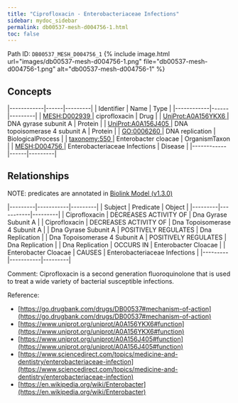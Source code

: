 ```yaml
---
title: "Ciprofloxacin - Enterobacteriaceae Infections"
sidebar: mydoc_sidebar
permalink: db00537-mesh-d004756-1.html
toc: false 
---
```



Path ID: `DB00537_MESH_D004756_1`
{% include image.html url="images/db00537-mesh-d004756-1.png" file="db00537-mesh-d004756-1.png" alt="db00537-mesh-d004756-1" %}

## Concepts

|------------|------|---------|
| Identifier | Name | Type    |
|------------|------|---------|
| <a href="https://identifiers.org/MESH:D002939">MESH:D002939 </a> | ciprofloxacin | Drug |
| <a href="https://identifiers.org/UniProt:A0A156YKX6">UniProt:A0A156YKX6 </a> | DNA gyrase subunit A | Protein |
| <a href="https://identifiers.org/UniProt:A0A156J405">UniProt:A0A156J405 </a> | DNA topoisomerase 4 subunit A | Protein |
| <a href="https://identifiers.org/GO:0006260">GO:0006260 </a> | DNA replication | BiologicalProcess |
| <a href="https://identifiers.org/taxonomy:550">taxonomy:550 </a> | Enterobacter cloacae | OrganismTaxon |
| <a href="https://identifiers.org/MESH:D004756">MESH:D004756 </a> | Enterobacteriaceae Infections | Disease |
|------------|------|---------|

## Relationships


NOTE: predicates are annotated in <a href="https://github.com/biolink/biolink-model/releases/tag/v1.3.0">Biolink Model (v1.3.0)</a>

|---------|-----------|---------|
| Subject | Predicate | Object  |
|---------|-----------|---------|
| Ciprofloxacin | DECREASES ACTIVITY OF | Dna Gyrase Subunit A |
| Ciprofloxacin | DECREASES ACTIVITY OF | Dna Topoisomerase 4 Subunit A |
| Dna Gyrase Subunit A | POSITIVELY REGULATES | Dna Replication |
| Dna Topoisomerase 4 Subunit A | POSITIVELY REGULATES | Dna Replication |
| Dna Replication | OCCURS IN | Enterobacter Cloacae |
| Enterobacter Cloacae | CAUSES | Enterobacteriaceae Infections |
|---------|-----------|---------|

Comment: Ciprofloxacin is a second generation fluoroquinolone that is used to treat a wide variety of bacterial susceptible infections.

Reference: 
  - [https://go.drugbank.com/drugs/DB00537#mechanism-of-action](https://go.drugbank.com/drugs/DB00537#mechanism-of-action)
  - [https://www.uniprot.org/uniprot/A0A156YKX6#function](https://www.uniprot.org/uniprot/A0A156YKX6#function)
  - [https://www.uniprot.org/uniprot/A0A156J405#function](https://www.uniprot.org/uniprot/A0A156J405#function)
  - [https://www.sciencedirect.com/topics/medicine-and-dentistry/enterobacteriaceae-infection](https://www.sciencedirect.com/topics/medicine-and-dentistry/enterobacteriaceae-infection)
  - [https://en.wikipedia.org/wiki/Enterobacter](https://en.wikipedia.org/wiki/Enterobacter)

